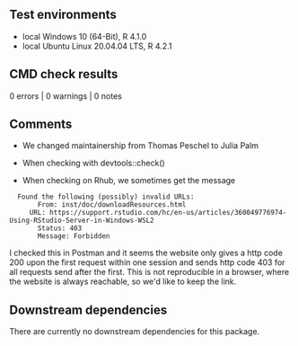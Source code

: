 ## Test environments

* local Windows 10 (64-Bit), R 4.1.0
* local Ubuntu Linux 20.04.04 LTS, R 4.2.1

## CMD check results

0 errors | 0 warnings | 0 notes

## Comments

- We changed maintainership from Thomas Peschel to Julia Palm

- When checking with devtools::check()

- When checking on Rhub, we sometimes get the message

```
  Found the following (possibly) invalid URLs:
       From: inst/doc/downloadResources.html
     URL: https://support.rstudio.com/hc/en-us/articles/360049776974-Using-RStudio-Server-in-Windows-WSL2
       Status: 403
       Message: Forbidden
```
 
I checked this in Postman and it seems the website only gives a http code 200 upon the first request within one session and sends http code 403 for all requests send after the first. This is not reproducible in a browser, where the website is always reachable, so we'd like to keep the link. 

## Downstream dependencies

There are currently no downstream dependencies for this package.
